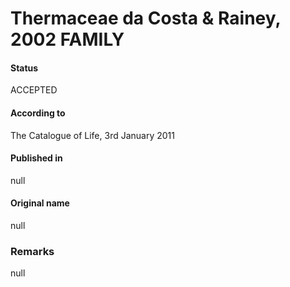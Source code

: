 # Thermaceae da Costa & Rainey, 2002 FAMILY

#### Status
ACCEPTED

#### According to
The Catalogue of Life, 3rd January 2011

#### Published in
null

#### Original name
null

### Remarks
null